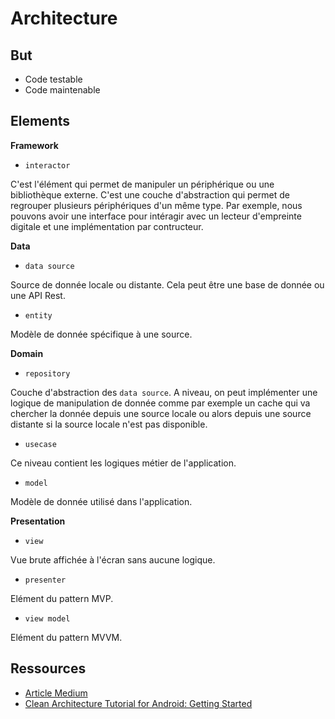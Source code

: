 # Architecture

## But

- Code testable
- Code maintenable

## Elements

**Framework**

- `interactor`

C'est l'élément qui permet de manipuler un périphérique ou une bibliothèque externe.
C'est une couche d'abstraction qui permet de regrouper plusieurs périphériques d'un même type. Par exemple, nous pouvons avoir
une interface pour intéragir avec un lecteur d'empreinte digitale et une implémentation par contructeur.

**Data**

- `data source`

Source de donnée locale ou distante. Cela peut être une base de donnée ou une API Rest.

- `entity`

Modèle de donnée spécifique à une source.

**Domain**

- `repository`

Couche d'abstraction des `data source`. A niveau, on peut implémenter une logique de manipulation de donnée comme par exemple un cache
qui va chercher la donnée depuis une source locale ou alors depuis une source distante si la source locale n'est pas disponible.

- `usecase`

Ce niveau contient les logiques métier de l'application.

- `model`

Modèle de donnée utilisé dans l'application.

**Presentation**

- `view`

Vue brute affichée à l'écran sans aucune logique.

- `presenter`

Elément du pattern MVP.

- `view model`

Elément du pattern MVVM.

## Ressources

 - [Article Medium](https://budioktaviyans.medium.com/the-android-clean-architecture-pov-d9d5ec888534)
 - [Clean Architecture Tutorial for Android: Getting Started](https://www.raywenderlich.com/3595916-clean-architecture-tutorial-for-android-getting-started)
